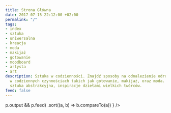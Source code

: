 ```yaml
---
title: Strona Główna
date: 2017-07-15 22:12:00 +02:00
permalink: "/"
tags:
- index
- sztuka
- uniwersalna
- kreacja
- moda
- makijaż
- gotowanie
- moodboard
- artysta
- art
description: Sztuka w codzienności. Znajdź sposoby na odnalezienie odrobiny sztuki
  w codziennych czynnościach takich jak gotowanie, makijaż, oraz moda. Sztuka współczesna,
  sztuka abstrakcyjna, inspiracje dziełami wielkich twórców.
feed: false
---
```


<div>
  <Feed pages={
    paramorph.collections['Posts'].pages
      .filter(p => p.output && p.feed)
      .sort((a, b) => b.compareTo(a))
  } />
</div>

